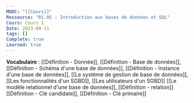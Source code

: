 ```yaml
---
MOOC: "[[Cours]]"
Ressource: "R1.05 : Introduction aux bases de données et SQL"
Cours: Cours 1
Date: 2023-09-11
tags: []
Complete: true
Learned: true
---
```

**Vocabulaire** : [[Définition - Donnée]], [[Définition - Base de données]], [[Définition - Schéma d'une base de données]], [[Définition - Instance d'une base de données]], [[Le système de gestion de base de données]], [[Les fonctionnalités d'un SGBD]], [[Les utilisateurs d'un SGBD]]
[[Le modèle relationnel d'une base de données]], [[Définition - relation]]
[[Définition - Clé candidate]], [[Définition - Clé primaire]]